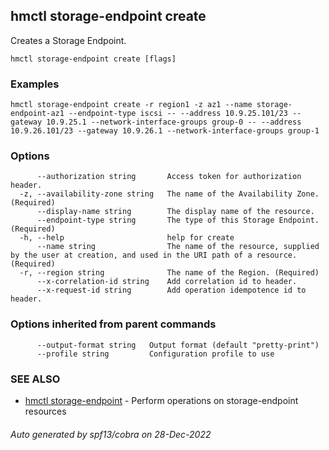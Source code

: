 ## hmctl storage-endpoint create

Creates a Storage Endpoint.

```
hmctl storage-endpoint create [flags]
```

### Examples

```
hmctl storage-endpoint create -r region1 -z az1 --name storage-endpoint-az1 --endpoint-type iscsi -- --address 10.9.25.101/23 --gateway 10.9.25.1 --network-interface-groups group-0 -- --address 10.9.26.101/23 --gateway 10.9.26.1 --network-interface-groups group-1
```

### Options

```
      --authorization string       Access token for authorization header.
  -z, --availability-zone string   The name of the Availability Zone. (Required)
      --display-name string        The display name of the resource.
      --endpoint-type string       The type of this Storage Endpoint. (Required)
  -h, --help                       help for create
      --name string                The name of the resource, supplied by the user at creation, and used in the URI path of a resource. (Required)
  -r, --region string              The name of the Region. (Required)
      --x-correlation-id string    Add correlation id to header.
      --x-request-id string        Add operation idempotence id to header.
```

### Options inherited from parent commands

```
      --output-format string   Output format (default "pretty-print")
      --profile string         Configuration profile to use
```

### SEE ALSO

* [hmctl storage-endpoint](hmctl_storage-endpoint.md)	 - Perform operations on storage-endpoint resources

###### Auto generated by spf13/cobra on 28-Dec-2022
